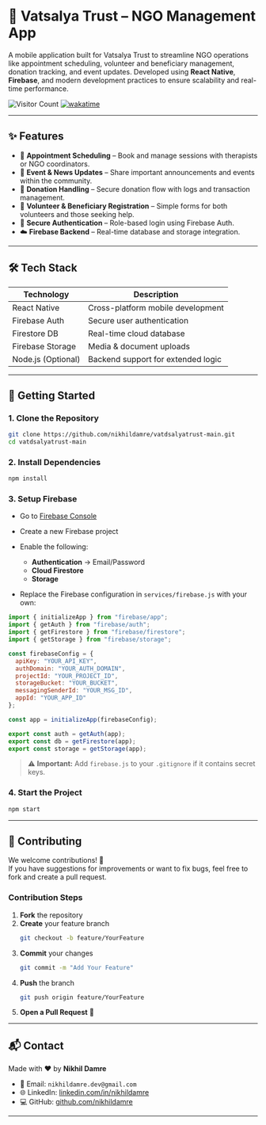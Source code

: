 # 🤝 Vatsalya Trust – NGO Management App

A mobile application built for Vatsalya Trust to streamline NGO operations like appointment scheduling, volunteer and beneficiary management, donation tracking, and event updates. Developed using **React Native**, **Firebase**, and modern development practices to ensure scalability and real-time performance.

![Visitor Count](https://profile-counter.glitch.me/nikhildamre/count.svg)
[![wakatime](https://wakatime.com/badge/user/c5d31f5f-3d90-4e8d-b132-9461d2156069.svg)](https://wakatime.com/@c5d31f5f-3d90-4e8d-b132-9461d2156069)

---

## ✨ Features

- 📅 **Appointment Scheduling** – Book and manage sessions with therapists or NGO coordinators.
- 📰 **Event & News Updates** – Share important announcements and events within the community.
- 💸 **Donation Handling** – Secure donation flow with logs and transaction management.
- 🙋 **Volunteer & Beneficiary Registration** – Simple forms for both volunteers and those seeking help.
- 🔐 **Secure Authentication** – Role-based login using Firebase Auth.
- ☁️ **Firebase Backend** – Real-time database and storage integration.

---

## 🛠 Tech Stack

| Technology        | Description                          |
|-------------------|--------------------------------------|
| React Native      | Cross-platform mobile development    |
| Firebase Auth     | Secure user authentication           |
| Firestore DB      | Real-time cloud database             |
| Firebase Storage  | Media & document uploads             |
| Node.js (Optional)| Backend support for extended logic   |

---

## 🚀 Getting Started

### 1. Clone the Repository

```bash
git clone https://github.com/nikhildamre/vatdsalyatrust-main.git
cd vatdsalyatrust-main
```

### 2. Install Dependencies

```bash
npm install
```

### 3. Setup Firebase

- Go to [Firebase Console](https://console.firebase.google.com/)
- Create a new Firebase project
- Enable the following:
  - **Authentication** → Email/Password
  - **Cloud Firestore**
  - **Storage**

- Replace the Firebase configuration in `services/firebase.js` with your own:

```js
import { initializeApp } from "firebase/app";
import { getAuth } from "firebase/auth";
import { getFirestore } from "firebase/firestore";
import { getStorage } from "firebase/storage";

const firebaseConfig = {
  apiKey: "YOUR_API_KEY",
  authDomain: "YOUR_AUTH_DOMAIN",
  projectId: "YOUR_PROJECT_ID",
  storageBucket: "YOUR_BUCKET",
  messagingSenderId: "YOUR_MSG_ID",
  appId: "YOUR_APP_ID"
};

const app = initializeApp(firebaseConfig);

export const auth = getAuth(app);
export const db = getFirestore(app);
export const storage = getStorage(app);
```

> ⚠️ **Important:** Add `firebase.js` to your `.gitignore` if it contains secret keys.

### 4. Start the Project

```bash
npm start
```

---

## 🤝 Contributing

We welcome contributions! 🚀  
If you have suggestions for improvements or want to fix bugs, feel free to fork and create a pull request.

### Contribution Steps

1. **Fork** the repository  
2. **Create** your feature branch  
   ```bash
   git checkout -b feature/YourFeature
   ```
3. **Commit** your changes  
   ```bash
   git commit -m "Add Your Feature"
   ```
4. **Push** the branch  
   ```bash
   git push origin feature/YourFeature
   ```
5. **Open a Pull Request** 🚀

---

## 📬 Contact

Made with ❤️ by **Nikhil Damre**

- 📧 Email: `nikhildamre.dev@gmail.com`  
- 🌐 LinkedIn: [linkedin.com/in/nikhildamre](https://linkedin.com/in/nikhildamre)  
- 💻 GitHub: [github.com/nikhildamre](https://github.com/nikhildamre)

---


#
